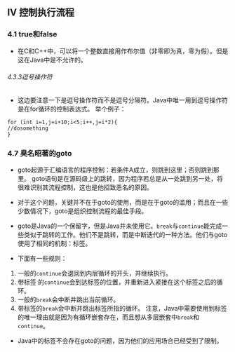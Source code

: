 ## Ⅳ 控制执行流程
### 4.1 true和false
- 在C和C++中，可以将一个整数直接用作布尔值（非零即为真，零为假）。但是这在Java中是不允许的。

###### 4.3.3逗号操作符
- 这边要注意一下是逗号操作符而不是逗号分隔符。Java中唯一用到逗号操作符是在for循环的控制表达式。
举个例子：
```
for (int i=1,j=i+10;i<5;i++,j=i*2){
//dosomething
}
```

### 4.7 臭名昭著的goto
- goto起源于汇编语言的程序控制：若条件A成立，则跳到这里；否则跳到那里。
goto语句是在源码级上的跳转，因为程序若总是从一处跳到另一处，将很难识别其流程控制，这也是他招致恶名的原因。

- 对于这个问题，关键并不在于goto的使用，而是在于goto的滥用；而且在一些少数情况下，goto是组织控制流程的最佳手段。

- goto是Java的一个保留字，但是Java并未使用它。`break`与`continue`能完成一些类似于跳转的工作。他们不是跳转，而是中断迭代的一种方法。他们与goto使用了相同的机制：标签。

- 下面有一些规则：
1. 一般的`continue`会退回到内层循环的开头，并继续执行。
2. 带标签 的`continue`会到达标签的位置，并重新进入紧接在这个标签之后的循环。
3. 一般的`break`会中断并跳出当前循环。
4. 带标签的`break`会中断并跳出标签所指的循环。
注意，Java中需要使用到标签的唯一理由就是因为有循环嵌套存在，而且想从多层嵌套中`break`和`continue`。

- Java中的标签不会存在goto的问题，因为他们的应用场合已经受到了限制。